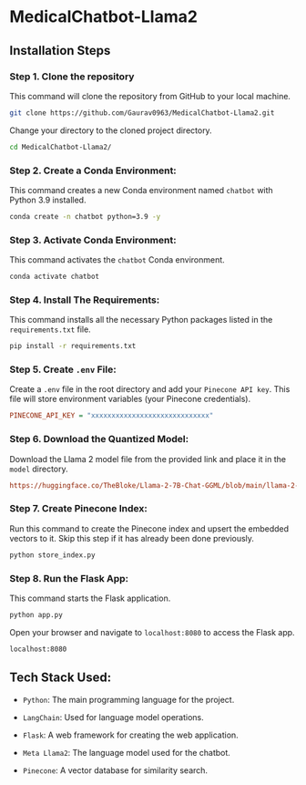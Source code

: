 # MedicalChatbot-Llama2

## Installation Steps

### Step 1. Clone the repository

This command will clone the repository from GitHub to your local machine. 
```bash
git clone https://github.com/Gaurav0963/MedicalChatbot-Llama2.git
```
Change your directory to the cloned project directory.
```bash
cd MedicalChatbot-Llama2/
```

### Step 2. Create a Conda Environment:

This command creates a new Conda environment named `chatbot` with Python 3.9 installed.

```bash
conda create -n chatbot python=3.9 -y
```

### Step 3. Activate Conda Environment:
This command activates the `chatbot` Conda environment.
```bash
conda activate chatbot
```

### Step 4. Install The Requirements:
This command installs all the necessary Python packages listed in the `requirements.txt` file.
```bash
pip install -r requirements.txt
```

### Step 5. Create `.env` File:
Create a `.env` file in the root directory and add your `Pinecone API key`. This file will store environment variables (your Pinecone credentials).

```ini
PINECONE_API_KEY = "xxxxxxxxxxxxxxxxxxxxxxxxxxxxx"
```

### Step 6. Download the Quantized Model:

Download the Llama 2 model file from the provided link and place it in the `model` directory.

```ini
https://huggingface.co/TheBloke/Llama-2-7B-Chat-GGML/blob/main/llama-2-7b-chat.ggmlv3.q4_0.bin
```

### Step 7. Create Pinecone Index:
Run this command to create the Pinecone index and upsert the embedded vectors to it. Skip this step if it has already been done previously.
```bash
python store_index.py
```

### Step 8. Run the Flask App:
This command starts the Flask application.
```bash
python app.py
```

Open your browser and navigate to `localhost:8080` to access the Flask app.
```bash
localhost:8080
```

## Tech Stack Used:

- `Python`: The main programming language for the project.

- `LangChain`: Used for language model operations.

- `Flask`: A web framework for creating the web application.

- `Meta Llama2`: The language model used for the chatbot.

- `Pinecone`: A vector database for similarity search.